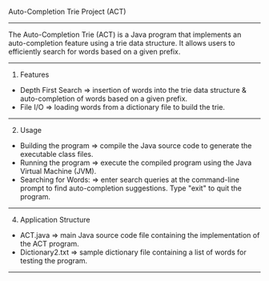   Auto-Completion Trie Project (ACT)
  
-----------------------------------------------------------------------------------------------------------------------------------------------------------------------------------------

  The Auto-Completion Trie (ACT) is a Java program that implements an auto-completion feature using a trie data structure. It allows users to efficiently search for words based on a given prefix.
  
-----------------------------------------------------------------------------------------------------------------------------------------------------------------------------------------

  1. Features
  - Depth First Search ⇒ insertion of words into the trie data structure & auto-completion of words based on a given prefix.
  - File I/O ⇒ loading words from a dictionary file to build the trie.
    
-----------------------------------------------------------------------------------------------------------------------------------------------------------------------------------------

  2. Usage
  - Building the program ⇒ compile the Java source code to generate the executable class files.
  - Running the program ⇒ execute the compiled program using the Java Virtual Machine (JVM).
  - Searching for Words: ⇒ enter search queries at the command-line prompt to find auto-completion suggestions. Type "exit" to quit the program.
    
-----------------------------------------------------------------------------------------------------------------------------------------------------------------------------------------

  4. Application Structure
  - ACT.java ⇒ main Java source code file containing the implementation of the ACT program.
  - Dictionary2.txt ⇒ sample dictionary file containing a list of words for testing the program.
    
-----------------------------------------------------------------------------------------------------------------------------------------------------------------------------------------
